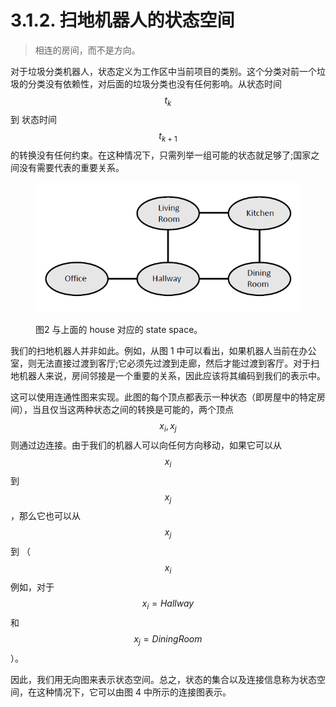 # 3.1.2. 扫地机器人的状态空间

> 相连的房间，而不是方向。

对于垃圾分类机器人，状态定义为工作区中当前项目的类别。这个分类对前一个垃圾的分类没有依赖性，对后面的垃圾分类也没有任何影响。从状态时间$$t_k$$
到 状态时间$$t_{k+1}$$
的转换没有任何约束。在这种情况下，只需列举一组可能的状态就足够了;国家之间没有需要代表的重要关系。

<figure><img src="../../.gitbook/assets/image (1).png" alt=""><figcaption><p>图2 与上面的 house 对应的 state space。</p></figcaption></figure>

我们的扫地机器人并非如此。例如，从图 1 中可以看出，如果机器人当前在办公室，则无法直接过渡到客厅;它必须先过渡到走廊，然后才能过渡到客厅。对于扫地机器人来说，房间邻接是一个重要的关系，因此应该将其编码到我们的表示中。

这可以使用连通性图来实现。此图的每个顶点都表示一种状态（即房屋中的特定房间），当且仅当这两种状态之间的转换是可能的，两个顶点$$x_i,x_j$$
则通过边连接。由于我们的机器人可以向任何方向移动，如果它可以从$$x_i$$
到$$x_j$$
，那么它也可以从$$x_j$$
到 （$$x_i$$
例如，对于$$x_i=Hallway$$
和$$x_j=Dining Room$$
）。

因此，我们用无向图来表示状态空间。总之，状态的集合以及连接信息称为状态空间，在这种情况下，它可以由图 4 中所示的连接图表示。
